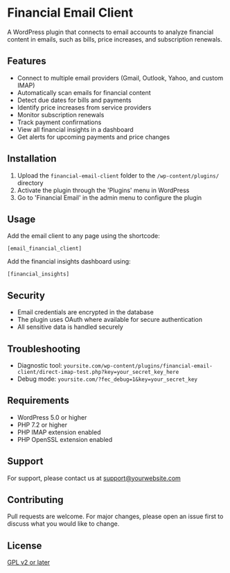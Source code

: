 # Financial Email Client

A WordPress plugin that connects to email accounts to analyze financial content in emails, such as bills, price increases, and subscription renewals.

## Features

- Connect to multiple email providers (Gmail, Outlook, Yahoo, and custom IMAP)
- Automatically scan emails for financial content
- Detect due dates for bills and payments
- Identify price increases from service providers
- Monitor subscription renewals
- Track payment confirmations
- View all financial insights in a dashboard
- Get alerts for upcoming payments and price changes

## Installation

1. Upload the `financial-email-client` folder to the `/wp-content/plugins/` directory
2. Activate the plugin through the 'Plugins' menu in WordPress
3. Go to 'Financial Email' in the admin menu to configure the plugin

## Usage

Add the email client to any page using the shortcode:

```
[email_financial_client]
```

Add the financial insights dashboard using:

```
[financial_insights]
```

## Security

- Email credentials are encrypted in the database
- The plugin uses OAuth where available for secure authentication
- All sensitive data is handled securely

## Troubleshooting

- Diagnostic tool: `yoursite.com/wp-content/plugins/financial-email-client/direct-imap-test.php?key=your_secret_key_here`
- Debug mode: `yoursite.com/?fec_debug=1&key=your_secret_key`

## Requirements

- WordPress 5.0 or higher
- PHP 7.2 or higher
- PHP IMAP extension enabled
- PHP OpenSSL extension enabled

## Support

For support, please contact us at support@yourwebsite.com

## Contributing

Pull requests are welcome. For major changes, please open an issue first to discuss what you would like to change.

## License

[GPL v2 or later](https://www.gnu.org/licenses/gpl-2.0.html)
